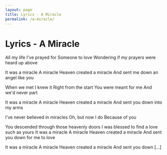 ```yaml
---
layout: page
title: Lyrics - A Miracle
permalink: /a-miracle/
---
```


# Lyrics - A Miracle

All my life I've prayed for
Someone to love
Wondering if my prayers were heard up above

It was a miracle
A miracle
Heaven created a miracle
And sent me down an angel like you

When we met I knew it
Right from the start
You were meant for me
And we'd never part

It was a miracle
A miracle
Heaven created a miracle
And sent you down into my arms

I've never believed in miracles
Oh, but now I do
Because of you

You descended through those heavenly doors
I was blessed to find a love such as yours
It was a miracle
A miracle
Heaven created a miracle
And sent you down for me to love

It was a miracle
A miracle
Heaven created a miracle
And sent you down [...]